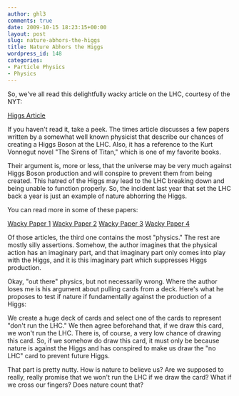```yaml
---
author: ghl3
comments: true
date: 2009-10-15 18:23:15+00:00
layout: post
slug: nature-abhors-the-higgs
title: Nature Abhors the Higgs
wordpress_id: 148
categories:
- Particle Physics
- Physics
---
```


So, we've all read this delightfully wacky article on the LHC, courtesy of the NYT:

[Higgs Article](http://www.nytimes.com/2009/10/13/science/space/13lhc.html?scp=1&sq=higgs&st=cse)

If you haven't read it, take a peek.  The times article discusses a few papers written by a somewhat well known physicist that describe our chances of creating a Higgs Boson at the LHC.  Also, it has a reference to the Kurt Vonnegut novel "The Sirens of Titan," which is one of my favorite books.

Their argument is, more or less, that the universe may be very much against Higgs Boson production and will conspire to prevent them from being created.  This hatred of the Higgs may lead to the LHC breaking down and being unable to function properly.  So, the incident last year that set the LHC back a year is just an example of nature abhorring the Higgs.

You can read more in some of these papers:

[Wacky Paper 1](http://arxiv.org/abs/0910.0359)
[Wacky Paper 2](http://arxiv.org/abs/0802.2991)
[Wacky Paper 3](http://arxiv.org/abs/0711.3080)
[Wacky Paper 4](http://arxiv.org/abs/0707.1919)

Of those articles, the third one contains the most "physics."  The rest are mostly silly assertions.  Somehow, the author imagines that the physical action has an imaginary part, and that imaginary part only comes into play with the Higgs, and it is this imaginary part which suppresses Higgs production.

Okay, "out there" physics, but not necessarily wrong.  Where the author loses me is his argument about pulling cards from a deck.  Here's what he proposes to test if nature if fundamentally against the production of a Higgs:

We create a huge deck of cards and select one of the cards to represent "don't run the LHC."  We then agree beforehand that, if we draw this card, we won't run the LHC.  There is, of course, a very low chance of drawing this card.  So, if we somehow do draw this card, it must only be because nature is against the Higgs and has conspired to make us draw the "no LHC" card to prevent future Higgs.

That part is pretty nutty.  How is nature to believe us?  Are we supposed to really, really promise that we won't run the LHC if we draw the card?  What if we cross our fingers?  Does nature count that?
